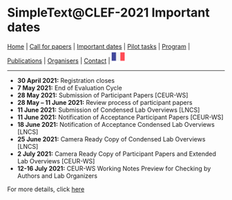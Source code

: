 
# SimpleText@CLEF-2021 Important dates

[Home](https://simpletext-madics.github.io/2021/clef/en) | [Call for papers](https://simpletext-madics.github.io/2021/clef/en/CFP) | [Important dates](https://simpletext-madics.github.io/2021/clef/en/dates) | [Pilot tasks](https://simpletext-madics.github.io/2021/clef/en/tasks) | [Program](https://simpletext-madics.github.io/2021/clef/en/program) | [Publications](https://simpletext-madics.github.io/2021/clef/en/publications) | [Organisers](https://simpletext-madics.github.io/2021/clef/en/organisers) | [Contact](https://simpletext-madics.github.io/2021/clef/en/contact) | [<img src="../FR.png" width="30">](https://simpletext-madics.github.io/2021/clef/fr/dates)

---

* **30 April 2021:** Registration closes
* **7 May 2021:** End of Evaluation Cycle
* **28 May 2021:** Submission of Participant Papers [CEUR-WS]
* **28 May – 11 June 2021:** Review process of participant papers
* **11 June 2021:** Submission of Condensed Lab Overviews [LNCS]
* **11 June 2021:** Notification of Acceptance Participant Papers [CEUR-WS]
* **18 June 2021:** Notification of Acceptance Condensed Lab Overviews [LNCS]
* **25 June 2021:** Camera Ready Copy of Condensed Lab Overviews [LNCS]
* **2 July 2021:** Camera Ready Copy of Participant Papers and Extended Lab Overviews [CEUR-WS]
* **12-16 July 2021:** CEUR-WS Working Notes Preview for Checking by Authors and Lab Organizers

For more details, click [here](http://clef2021.clef-initiative.eu/index.php?page=Pages/schedule.html)
